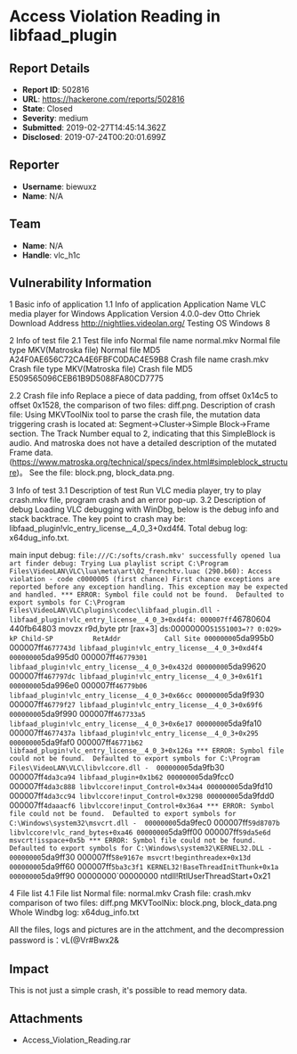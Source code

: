 # Access Violation Reading in libfaad_plugin

## Report Details
- **Report ID**: 502816
- **URL**: https://hackerone.com/reports/502816
- **State**: Closed
- **Severity**: medium
- **Submitted**: 2019-02-27T14:45:14.362Z
- **Disclosed**: 2019-07-24T00:20:01.699Z

## Reporter
- **Username**: biewuxz
- **Name**: N/A

## Team
- **Name**: N/A
- **Handle**: vlc_h1c

## Vulnerability Information
1	Basic info of application
1.1	Info of application
Application Name	VLC media player for Windows
Application Version	4.0.0-dev Otto Chriek
Download Address	http://nightlies.videolan.org/
Testing OS	Windows 8

2	Info of test file
2.1	Test file info
Normal file name	normal.mkv
Normal file type	MKV(Matroska file)
Normal file MD5	A24F0AE656C72CA4E6FBFC0DAC4E59B8
Crash file name	crash.mkv
Crash file type	MKV(Matroska file)
Crash file MD5	E509565096CEB61B9D5088FA80CD7775

2.2	Crash file info
Replace a piece of data padding, from offset 0x14c5 to offset 0x1528, the comparison of two files: 
diff.png.
Description of crash file:
Using MKVToolNix tool to parse the crash file, the mutation data triggering crash is located at:
Segment->Cluster->Simple Block->Frame section.
The Track Number equal to 2, indicating that this SimpleBlock is audio. And matroska does not have a detailed description of the mutated Frame data. (https://www.matroska.org/technical/specs/index.html#simpleblock_structure)。
 See the file: block.png, block_data.png.

3	Info of test
3.1	Description of test
Run VLC media player, try to play crash.mkv file, program crash and an error pop-up. 
3.2	Description of debug
Loading VLC debugging with WinDbg, below is the debug info and stack backtrace.
The key point to crash may be: libfaad_plugin!vlc_entry_license__4_0_3+0xd4f4. Total debug log:  x64dug_info.txt.

main input debug: `file:///C:/softs/crash.mkv' successfully opened
lua art finder debug: Trying Lua playlist script C:\Program Files\VideoLAN\VLC\lua\meta\art\02_frenchtv.luac
(290.b60): Access violation - code c0000005 (first chance)
First chance exceptions are reported before any exception handling.
This exception may be expected and handled.
*** ERROR: Symbol file could not be found.  Defaulted to export symbols for C:\Program Files\VideoLAN\VLC\plugins\codec\libfaad_plugin.dll - 
libfaad_plugin!vlc_entry_license__4_0_3+0xd4f4:
000007ff`46780604 440fb64803      movzx   r9d,byte ptr [rax+3] ds:00000000`51551003=??
0:029> kP
Child-SP          RetAddr           Call Site
00000000`5da995b0 000007ff`4677743d libfaad_plugin!vlc_entry_license__4_0_3+0xd4f4
00000000`5da995d0 000007ff`46779301 libfaad_plugin!vlc_entry_license__4_0_3+0x432d
00000000`5da99620 000007ff`467797dc libfaad_plugin!vlc_entry_license__4_0_3+0x61f1
00000000`5da996e0 000007ff`46779b06 libfaad_plugin!vlc_entry_license__4_0_3+0x66cc
00000000`5da9f930 000007ff`46779f27 libfaad_plugin!vlc_entry_license__4_0_3+0x69f6
00000000`5da9f990 000007ff`467733a5 libfaad_plugin!vlc_entry_license__4_0_3+0x6e17
00000000`5da9fa10 000007ff`4677437a libfaad_plugin!vlc_entry_license__4_0_3+0x295
00000000`5da9faf0 000007ff`46771b62 libfaad_plugin!vlc_entry_license__4_0_3+0x126a
*** ERROR: Symbol file could not be found.  Defaulted to export symbols for C:\Program Files\VideoLAN\VLC\libvlccore.dll - 
00000000`5da9fb30 000007ff`4da3ca94 libfaad_plugin+0x1b62
00000000`5da9fcc0 000007ff`4da3c888 libvlccore!input_Control+0x34a4
00000000`5da9fd10 000007ff`4da3cc94 libvlccore!input_Control+0x3298
00000000`5da9fdd0 000007ff`4daaacf6 libvlccore!input_Control+0x36a4
*** ERROR: Symbol file could not be found.  Defaulted to export symbols for C:\Windows\system32\msvcrt.dll - 
00000000`5da9fec0 000007ff`59d8707b libvlccore!vlc_rand_bytes+0xa46
00000000`5da9ff00 000007ff`59da5e6d msvcrt!isspace+0x5b
*** ERROR: Symbol file could not be found.  Defaulted to export symbols for C:\Windows\system32\KERNEL32.DLL - 
00000000`5da9ff30 000007ff`58e9167e msvcrt!beginthreadex+0x13d
00000000`5da9ff60 000007ff`5ba3c3f1 KERNEL32!BaseThreadInitThunk+0x1a
00000000`5da9ff90 00000000`00000000 ntdll!RtlUserThreadStart+0x21

4	File list
4.1	File list
Normal file:  normal.mkv
Crash file: crash.mkv
comparison of two files: diff.png
MKVToolNix:  block.png, block_data.png
Whole Windbg log:  x64dug_info.txt


All the files, logs and pictures are in the attchment, and the decompression password is：vL(@Vr#Bwx2&

## Impact

This is not just a simple crash, it's possible to read memory data.

## Attachments
- Access_Violation_Reading.rar
